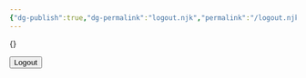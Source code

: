 ```yaml
---
{"dg-publish":true,"dg-permalink":"logout.njk","permalink":"/logout.njk/","title":{"{ logout | i18n }":null}}
---
```


{}

<form action="{{ page.url }}" method="get">
  <input type="hidden" name="logout" value="">
  <button type="submit">Logout</button>
</form>
<br>